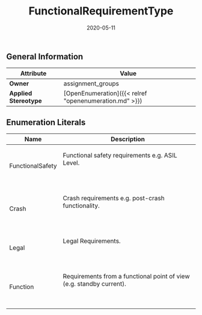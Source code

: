 ﻿---
title: FunctionalRequirementType
toc: false
type: specs
date: "2020-05-11"
draft: false
specification: VEC
version: 1.2.0
documentType: "Recommendation"
elementType: Class
classes:
  - FunctionalRequirementType
menu_name: vec-1.2.0
---


## General Information

| Attribute               | Value |
|-------------------------|-------|
| **Owner**               | assignment_groups |
| **Applied Stereotype**  | [OpenEnumeration]({{< relref "openenumeration.md" >}})<br/>  |

## Enumeration Literals
| Name          | **Description** |
|---------------|-----------------|
| FunctionalSafety | <p> Functional safety requirements e.g. ASIL Level.      </p>      <p> &#160;      </p> |
| Crash | <p> Crash requirements e.g. post-crash functionality.      </p>      <p> &#160;      </p> |
| Legal | <p> Legal Requirements.      </p>      <p> &#160;      </p> |
| Function | <p> Requirements from a functional point of view (e.g. standby current).      </p>      <p> &#160;      </p> |
